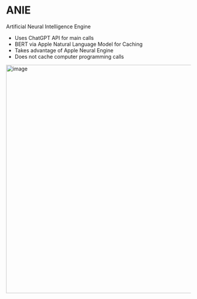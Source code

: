 # ANIE
 Artificial Neural Intelligence Engine

- Uses ChatGPT API for main calls
- BERT via Apple Natural Language Model for Caching
- Takes advantage of Apple Neural Engine
- Does not cache computer programming calls

<img width="622" alt="image" src="https://github.com/user-attachments/assets/607c1423-2b42-4cf5-9845-5da3657f18c1" />





